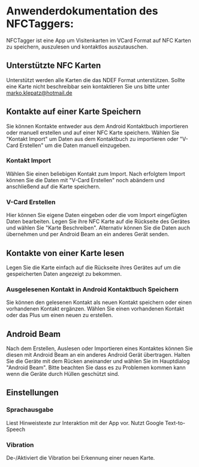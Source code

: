 # Anwenderdokumentation des NFCTaggers:
NFCTagger ist eine App um Visitenkarten im VCard Format auf NFC Karten zu speichern, auszulesen und kontaktlos auszutauschen.

## Unterstützte NFC Karten
Unterstützt werden alle Karten die das NDEF Format unterstützen. Sollte eine Karte nicht beschreibbar sein kontaktieren Sie uns bitte unter marko.klepatz@hotmail.de

## Kontakte auf einer Karte Speichern
Sie können Kontakte entweder aus dem Android Kontaktbuch importieren oder manuell erstellen und auf einer NFC Karte speichern. Wählen Sie "Kontakt Import" um Daten aus dem Kontaktbuch zu importieren oder "V-Card Erstellen" um die Daten manuell einzugeben.

### Kontakt Import
Wählen Sie einen beliebigen Kontakt zum Import. Nach erfolgtem Import können Sie die Daten mit "V-Card Erstellen" noch abändern und anschließend auf die Karte speichern.

### V-Card Erstellen
Hier können Sie eigene Daten eingeben oder die vom Import eingefügten Daten bearbeiten. Legen Sie ihre NFC Karte auf die Rückseite des Gerätes und wählen Sie "Karte Beschreiben". Alternativ können Sie die Daten auch übernehmen und per Android Beam an ein anderes Gerät senden.

## Kontakte von einer Karte lesen
Legen Sie die Karte einfach auf die Rückseite ihres Gerätes auf um die gespeicherten Daten angezeigt zu bekommen.
### Ausgelesenen Kontakt in Android Kontaktbuch Speichern
Sie können den gelesenen Kontakt als neuen Kontakt speichern oder einen vorhandenen Kontakt ergänzen.
Wählen Sie einen vorhandenen Kontakt oder das Plus um einen neuen zu erstellen.

## Android Beam
Nach dem Erstellen, Auslesen oder Importieren eines Kontaktes können Sie diesen mit Android Beam an ein anderes Android Gerät übertragen. Halten Sie die Geräte mit dem Rücken aneinander und wählen Sie im Hauptdialog "Android Beam".  Bitte beachten Sie dass es zu Problemen kommen kann wenn die Geräte durch Hüllen geschützt sind.

## Einstellungen
### Sprachausgabe
Liest Hinweistexte zur Interaktion mit der App vor. Nutzt Google Text-to-Speech
### Vibration
De-/Aktiviert die Vibration bei Erkennung einer neuen Karte.
